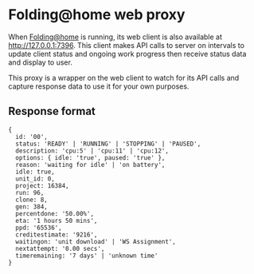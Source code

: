 # Folding@home web proxy
When [Folding@home](https://foldingathome.org) is running, its web client is also available at http://127.0.0.1:7396. This client makes API calls to server on intervals to update client status and ongoing work progress then receive status data and display to user.

This proxy is a wrapper on the web client to watch for its API calls and capture response data to use it for your own purposes.

## Response format
```
{
  id: '00',
  status: 'READY' | 'RUNNING' | 'STOPPING' | 'PAUSED',
  description: 'cpu:5' | 'cpu:11' | 'cpu:12',
  options: { idle: 'true', paused: 'true' },
  reason: 'waiting for idle' | 'on battery',
  idle: true,
  unit_id: 0,
  project: 16384,
  run: 96,
  clone: 8,
  gen: 384,
  percentdone: '50.00%',
  eta: '1 hours 50 mins',
  ppd: '65536',
  creditestimate: '9216',
  waitingon: 'unit download' | 'WS Assignment',
  nextattempt: '0.00 secs',
  timeremaining: '7 days' | 'unknown time'
}
```

